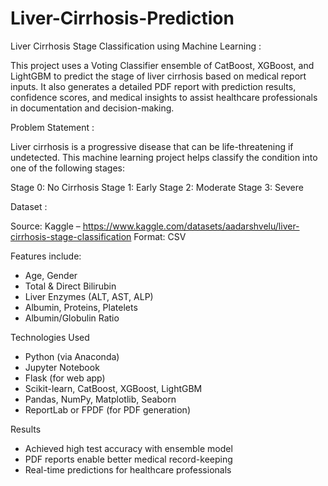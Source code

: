 # Liver-Cirrhosis-Prediction

Liver Cirrhosis Stage Classification using Machine Learning :

This project uses a Voting Classifier ensemble of CatBoost, XGBoost, and LightGBM to predict the stage of liver cirrhosis based on medical report inputs. It also generates a detailed PDF report with prediction results, confidence scores, and medical insights to assist healthcare professionals in documentation and decision-making.

Problem Statement :

Liver cirrhosis is a progressive disease that can be life-threatening if undetected. This machine learning project helps classify the condition into one of the following stages:

Stage 0: No Cirrhosis
Stage 1: Early
Stage 2: Moderate
Stage 3: Severe

Dataset :

Source: Kaggle – https://www.kaggle.com/datasets/aadarshvelu/liver-cirrhosis-stage-classification
Format: CSV

Features include:

* Age, Gender
* Total & Direct Bilirubin
* Liver Enzymes (ALT, AST, ALP)
* Albumin, Proteins, Platelets
* Albumin/Globulin Ratio

Technologies Used

* Python (via Anaconda)
* Jupyter Notebook
* Flask (for web app)
* Scikit-learn, CatBoost, XGBoost, LightGBM
* Pandas, NumPy, Matplotlib, Seaborn
* ReportLab or FPDF (for PDF generation)

Results

* Achieved high test accuracy with ensemble model
* PDF reports enable better medical record-keeping
* Real-time predictions for healthcare professionals

